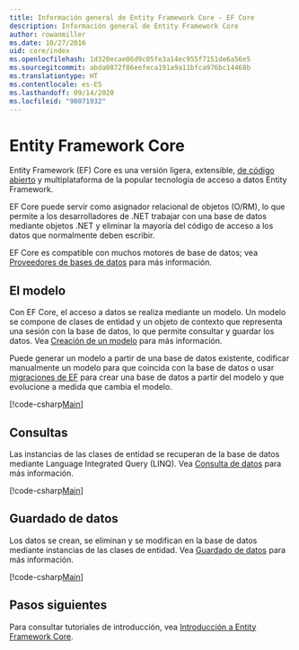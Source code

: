```yaml
---
title: Información general de Entity Framework Core - EF Core
description: Información general de Entity Framework Core
author: rowanmiller
ms.date: 10/27/2016
uid: core/index
ms.openlocfilehash: 1d320ecae06d9c05fe3a14ec955f7151de6a56e5
ms.sourcegitcommit: abda0872f86eefeca191a9a11bfca976bc14468b
ms.translationtype: HT
ms.contentlocale: es-ES
ms.lasthandoff: 09/14/2020
ms.locfileid: "90071932"
---
```

# <a name="entity-framework-core"></a>Entity Framework Core

Entity Framework (EF) Core es una versión ligera, extensible, [de código abierto](https://github.com/aspnet/EntityFrameworkCore) y multiplataforma de la popular tecnología de acceso a datos Entity Framework.

EF Core puede servir como asignador relacional de objetos (O/RM), lo que permite a los desarrolladores de .NET trabajar con una base de datos mediante objetos .NET y eliminar la mayoría del código de acceso a los datos que normalmente deben escribir.

EF Core es compatible con muchos motores de base de datos; vea [Proveedores de bases de datos](xref:core/providers/index) para más información.

## <a name="the-model"></a>El modelo

Con EF Core, el acceso a datos se realiza mediante un modelo. Un modelo se compone de clases de entidad y un objeto de contexto que representa una sesión con la base de datos, lo que permite consultar y guardar los datos. Vea [Creación de un modelo](xref:core/modeling/index) para más información.

Puede generar un modelo a partir de una base de datos existente, codificar manualmente un modelo para que coincida con la base de datos o usar [migraciones de EF](xref:core/managing-schemas/migrations/index) para crear una base de datos a partir del modelo y que evolucione a medida que cambia el modelo.

[!code-csharp[Main](../../samples/core/Intro/Model.cs)]

## <a name="querying"></a>Consultas

Las instancias de las clases de entidad se recuperan de la base de datos mediante Language Integrated Query (LINQ). Vea [Consulta de datos](xref:core/querying/index) para más información.

[!code-csharp[Main](../../samples/core/Intro/Program.cs#Querying)]

## <a name="saving-data"></a>Guardado de datos

Los datos se crean, se eliminan y se modifican en la base de datos mediante instancias de las clases de entidad. Vea [Guardado de datos](xref:core/saving/index) para más información.

[!code-csharp[Main](../../samples/core/Intro/Program.cs#SavingData)]

## <a name="next-steps"></a>Pasos siguientes

Para consultar tutoriales de introducción, vea [Introducción a Entity Framework Core](xref:core/get-started/index).
